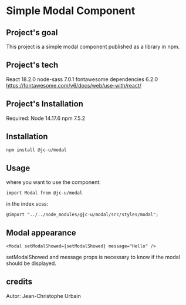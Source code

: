 # Simple Modal Component

## Project's goal

This project is a simple modal component published as a library in npm.

## Project's tech

React 18.2.0
node-sass 7.0.1
fontawesome dependencies 6.2.0 https://fontawesome.com/v6/docs/web/use-with/react/

## Project's Installation

Required:
Node 14.17.6
npm 7.5.2

## Installation

`npm install @jc-u/modal`

## Usage

where you want to use the component:

`import Modal from @jc-u/modal`

in the index.scss:

`@import "../../node_modules/@jc-u/modal/src/styles/modal";`

## Modal appearance

`<Modal setModalShowed={setModalShowed} message="Hello" />`

setModalShowed and message props is necessary to know if the modal should be displayed.

## credits

Autor: Jean-Christophe Urbain
